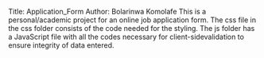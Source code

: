 Title: Application_Form
Author: Bolarinwa Komolafe
This is a personal/academic project for an online job application form.
The css file in the css folder consists of the code needed for the styling.
The js folder has a JavaScript file with all the codes necessary for client-sidevalidation to ensure integrity of data entered.
